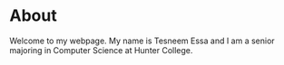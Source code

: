 # About
Welcome to my webpage. My name is Tesneem Essa and I am a senior majoring in Computer Science at Hunter College. 
